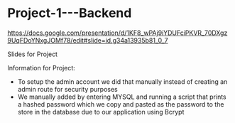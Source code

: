 # Project-1---Backend

https://docs.google.com/presentation/d/1KF8_wPAj9iYDUFciPKVR_70DXgz9UqFDoYNxgJOMf78/edit#slide=id.g34a13935b81_0_7

Slides for Project

Information for Project:
* To setup the admin account we did that manually instead of creating an admin route for security purposes
* We manually added by entering MYSQL and running a script that prints a hashed password which we copy and pasted as the password to the store in the database due to our application using Bcrypt
